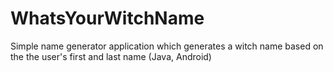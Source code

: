 # WhatsYourWitchName

Simple name generator application which generates a witch name based on the the user's first and last name (Java, Android)
